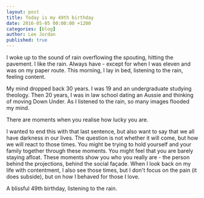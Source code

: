 ```yaml
---
layout: post
title: Today is my 49th birthday
date: 2016-05-05 00:00:00 +1200
categories: [blog]
author: Lee Jordan
published: true
---
```


I woke up to the sound of rain overflowing the spouting, hitting the pavement. I like the rain. Always have - except for when I was eleven and was on my paper route. This morning, I lay in bed, listening to the rain, feeling content.

My mind dropped back 30 years. I was 19 and an undergraduate studying theology. Then 20 years, I was in law school dating an Aussie and thinking of moving Down Under. As I listened to the rain, so many images flooded my mind.

There are moments when you realise how lucky you are.

I wanted to end this with that last sentence, but also want to say that we all have darkness in our lives. The question is not whether it will come, but how we will react to those times. You might be trying to hold yourself and your family together through these moments. You might feel that you are barely staying afloat. These moments show you who you really are - the person behind the projections, behind the social façade. When I look back on my life with contentment, I also see those times, but I don't focus on the pain (it does subside), but on how I behaved for those I love.

A blissful 49th birthday, listening to the rain.
